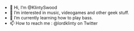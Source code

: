 - 👋 Hi, I’m @KlintySwood
- 👀 I’m interested in music, videogames and other geek stuff.
- 🌱 I’m currently learning how to play bass.
- 📫 How to reach me : @lordklinty on Twitter

<!---
KlintySwood/KlintySwood is a ✨ special ✨ repository because its `README.md` (this file) appears on your GitHub profile.
You can click the Preview link to take a look at your changes.
--->
